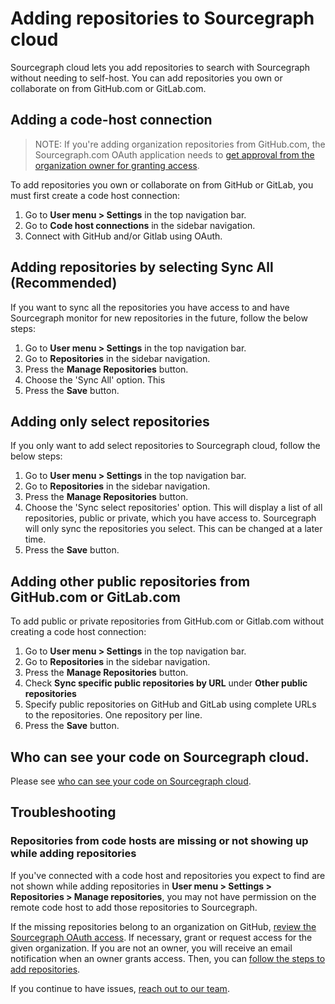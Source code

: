 # Adding repositories to Sourcegraph cloud

Sourcegraph cloud lets you add repositories to search with Sourcegraph without needing to self-host. You can add repositories you own or collaborate on from GitHub.com or GitLab.com.

## Adding a code-host connection

> NOTE: If you're adding organization repositories from GitHub.com, the Sourcegraph.com OAuth application needs to [get approval from the organization owner for granting access](https://docs.github.com/en/organizations/restricting-access-to-your-organizations-data/approving-oauth-apps-for-your-organization).

To add repositories you own or collaborate on from GitHub or GitLab, you must first create a code host connection:

1. Go to **User menu > Settings** in the top navigation bar.
1. Go to **Code host connections** in the sidebar navigation.
1. Connect with GitHub and/or Gitlab using OAuth.

## Adding repositories by selecting Sync All (Recommended)

If you want to sync all the repositories you have access to and have Sourcegraph monitor for new repositories in the future, follow the below steps: 

1. Go to **User menu > Settings** in the top navigation bar.
1. Go to **Repositories** in the sidebar navigation.
1. Press the **Manage Repositories** button.
1. Choose the 'Sync All' option. This 
1. Press the **Save** button.


## Adding only select repositories  

If you only want to add select repositories to Sourcegraph cloud, follow the below steps:

1. Go to **User menu > Settings** in the top navigation bar.
1. Go to **Repositories** in the sidebar navigation.
1. Press the **Manage Repositories** button.
1. Choose the 'Sync select repositories' option. This will display a list of all repositories, public or private, which you have access to. Sourcegraph will only sync the repositories you select. This can be changed at a later time. 
1. Press the **Save** button.

## Adding other public repositories from GitHub.com or GitLab.com

To add public or private repositories from GitHub.com or Gitlab.com without creating a code host connection:

1. Go to **User menu > Settings** in the top navigation bar.
1. Go to **Repositories** in the sidebar navigation.
1. Press the **Manage Repositories** button.
1. Check **Sync specific public repositories by URL** under **Other public repositories**
1. Specify public repositories on GitHub and GitLab using complete URLs to the repositories. One repository per line.
1. Press the **Save** button.

## Who can see your code on Sourcegraph cloud.

Please see [who can see your code on Sourcegraph cloud](../explanations/code_visibility_on_sourcegraph_cloud.md).

## Troubleshooting

### Repositories from code hosts are missing or not showing up while adding repositories

If you've connected with a code host and repositories you expect to find are not shown while adding repositories in **User menu > Settings > Repositories > Manage repositories**, you may not have permission on the remote code host to add those repositories to Sourcegraph.

If the missing repositories belong to an organization on GitHub, [review the Sourcegraph OAuth access](https://github.com/settings/connections/applications/e917b2b7fa9040e1edd4). If necessary, grant or request access for the given organization. If you are not an owner, you will receive an email notification when an owner grants access. Then, you can [follow the steps to add repositories](#adding-repositories-you-own-or-collaborate-on-from-github-or-gitlab).

If you continue to have issues, [reach out to our team](mailto:support@sourcegraph.com).
